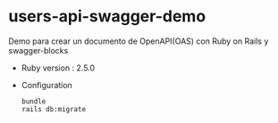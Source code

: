 # users-api-swagger-demo
Demo para crear un documento de OpenAPI(OAS) con Ruby on Rails y swagger-blocks

* Ruby version : 2.5.0

* Configuration
    ``` 
    bundle
    rails db:migrate
     ```

